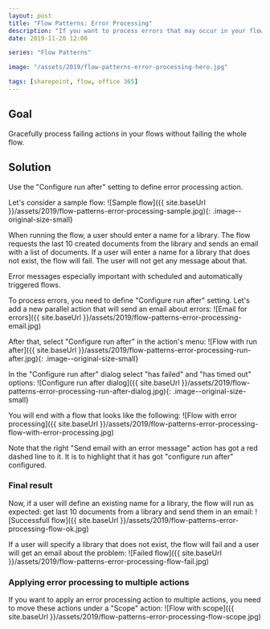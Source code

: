 ```yaml
---
layout: post
title: "Flow Patterns: Error Processing"
description: "If you want to process errors that may occur in your flow's actions, you can use \"Configure run after \" setting for actions. Here's how you can add error processing to your Flows."
date: 2019-11-20 12:00

series: "Flow Patterns"

image: "/assets/2019/flow-patterns-error-processing-hero.jpg"

tags: [sharepoint, flow, office 365]
---
```


## Goal

Gracefully process failing actions in your flows without failing the whole flow.

## Solution

Use the "Configure run after" setting to define error processing action.

Let's consider a sample flow:
![Sample flow]({{ site.baseUrl }}/assets/2019/flow-patterns-error-processing-sample.jpg){: .image--original-size-small}

When running the flow, a user should enter a name for a library. The flow requests the last 10 created documents from the library and sends an email with a list of documents. If a user will enter a name for a library that does not exist, the flow will fail. The user will not get any message about that.

Error messages especially important with scheduled and automatically triggered flows.

To process errors, you need to define "Configure run after" setting. Let's add a new parallel action that will send an email about errors:
![Email for errors]({{ site.baseUrl }}/assets/2019/flow-patterns-error-processing-email.jpg)

After that, select "Configure run after" in the action's menu:
![Flow with run after]({{ site.baseUrl }}/assets/2019/flow-patterns-error-processing-run-after.jpg){: .image--original-size-small}

In the "Configure run after" dialog select "has failed" and "has timed out" options:
![Configure run after dialog]({{ site.baseUrl }}/assets/2019/flow-patterns-error-processing-run-after-dialog.jpg){: .image--original-size-small}

You will end with a flow that looks like the following:
![Flow with error processing]({{ site.baseUrl }}/assets/2019/flow-patterns-error-processing-flow-with-error-processing.jpg)

Note that the right "Send email with an error message" action has got a red dashed line to it. It is to highlight that it has got "configure run after" configured.

### Final result

Now, if a user will define an existing name for a library, the flow will run as expected: get last 10 documents from a library and send them in an email:
![Successfull flow]({{ site.baseUrl }}/assets/2019/flow-patterns-error-processing-flow-ok.jpg)

If a user will specify a library that does not exist, the flow will fail and a user will get an email about the problem:
![Failed flow]({{ site.baseUrl }}/assets/2019/flow-patterns-error-processing-flow-fail.jpg)


### Applying error processing to multiple actions

If you want to apply an error processing action to multiple actions, you need to move these actions under a "Scope" action:
![Flow with scope]({{ site.baseUrl }}/assets/2019/flow-patterns-error-processing-flow-scope.jpg)
